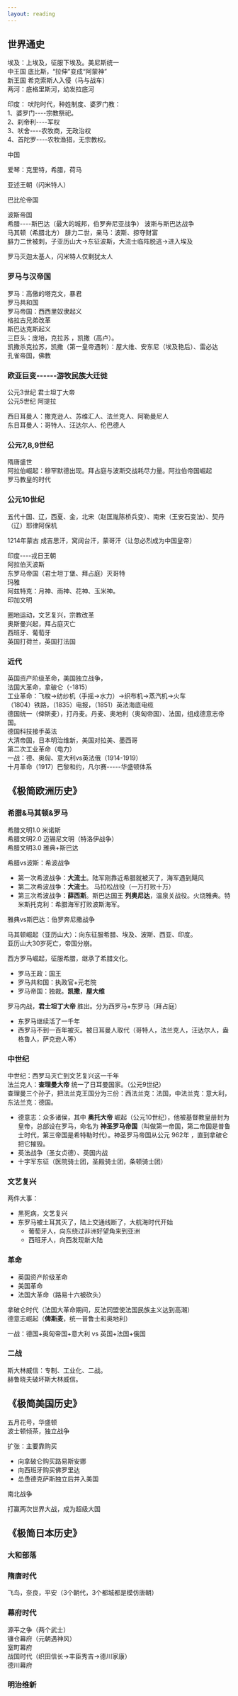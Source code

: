 ```yaml
---
layout: reading
---
```




## 世界通史
埃及：上埃及，征服下埃及。美尼斯统一  
中王国   底比斯，“拉伸”变成“阿蒙神”  
      新王国    希克索斯人入侵（马与战车）  
两河：底格里斯河，幼发拉底河  


印度： 吠陀时代，种姓制度、婆罗门教：  
1、婆罗门----宗教祭祀。  
2、刹帝利----军权  
3、吠舍----农牧商，无政治权  
4、首陀罗----农牧渔猎，无宗教权。  


中国  

爱琴：克里特，希腊，荷马  

亚述王朝（闪米特人）  

巴比伦帝国  

波斯帝国  
希腊----斯巴达（最大的城邦，伯罗奔尼亚战争）  波斯与斯巴达战争    
马其顿（希腊北方）  腓力二世，亲马：波斯、掠夺财富  
腓力二世被刺，子亚历山大→东征波斯，大流士临阵脱逃→进入埃及  

罗马灭迦太基人，闪米特人仅剩犹太人   

### 罗马与汉帝国
罗马：高傲的塔克文，暴君  
罗马共和国  
罗马帝国：西西里奴隶起义  
格拉古兄弟改革  
斯巴达克斯起义  
三巨头：庞培，克拉苏 ，凯撒（高卢）。  
凯撒杀克拉苏，凯撒（第一皇帝遇刺）：屋大维、安东尼（埃及艳后）、雷必达  
孔雀帝国，佛教  

### 欧亚巨变------游牧民族大迁徙
公元3世纪  君士坦丁大帝   
公元5世纪 阿提拉  

西日耳曼人：撒克逊人、苏维汇人、法兰克人、阿勒曼尼人  
东日耳曼人：哥特人、汪达尔人、伦巴德人  
### 公元7,8,9世纪
隋唐盛世  
阿拉伯崛起：穆罕默德出现。拜占庭与波斯交战耗尽力量。阿拉伯帝国崛起  
罗马教皇的时代  
### 公元10世纪

五代十国、辽，西夏、金，北宋（赵匡胤陈桥兵变）、南宋（王安石变法）、契丹（辽）耶律阿保机

1214年蒙古 成吉思汗，窝阔台汗，蒙哥汗（让忽必烈成为中国皇帝）

印度----戎日王朝  
阿拉伯灭波斯  
东罗马帝国（君士坦丁堡、拜占庭）灭哥特  
玛雅  
阿兹特克：月神、雨神、花神、玉米神。  
印加文明  

圈地运动，文艺复兴，宗教改革  
奥斯曼兴起，拜占庭灭亡  
西班牙、葡萄牙  
英国打荷兰，英国打法国  
### 近代
英国资产阶级革命，美国独立战争，  
法国大革命，拿破仑（-1815）  
工业革命：飞梭→纺纱机（手摇→水力）→织布机→蒸汽机→火车  
（1804）铁路，（1835）电报，（1851）英法海底电缆  
德国统一（俾斯麦），打丹麦。丹麦、奥地利（奥匈帝国）、法国，组成德意志帝国。  
德国科技接手英法    
大清帝国，日本明治维新，美国对拉美、墨西哥  
第二次工业革命（电力）  
一战：德、奥匈、意大利vs英法俄（1914-1919）  
十月革命（1917）巴黎和约，凡尔赛-----华盛顿体系  

## 《极简欧洲历史》

### 希腊&马其顿&罗马
希腊文明1.0 米诺斯  
希腊文明2.0 迈锡尼文明（特洛伊战争）  
希腊文明3.0 雅典+斯巴达  

希腊vs波斯：希波战争  
- 第一次希波战争：**大流士**。陆军刚靠近希腊就被灭了，海军遇到飓风
- 第二次希波战争：**大流士**。 马拉松战役（一万打败十万）
- 第三次希波战争：**薛西斯**。斯巴达国王 **列奥尼达**，温泉关战役。火烧雅典。特米斯托克利：希腊海军打败波斯海军。

雅典vs斯巴达：伯罗奔尼撒战争  

马其顿崛起（亚历山大）：向东征服希腊、埃及、波斯、西亚、印度。  
亚历山大30岁死亡，帝国分崩。  

西方罗马崛起，征服希腊，继承了希腊文化。  
- 罗马王政：国王
- 罗马共和国：执政官+元老院
- 罗马帝国：独裁。**凯撒**，**屋大维**

罗马内战，**君士坦丁大帝** 胜出。分为西罗马+东罗马（拜占庭）  
- 东罗马继续活了一千年
- 西罗马不到一百年被灭。被日耳曼人取代（哥特人，法兰克人，汪达尔人，盎格鲁人，萨克逊人等）

### 中世纪
中世纪：西罗马灭亡到文艺复兴这一千年  
法兰克人：**查理曼大帝**  统一了日耳曼国家。（公元9世纪）  
查理曼三个孙子，把法兰克王国分为三份：西法兰克：法国，中法兰克：意大利，东法兰克：德国。  

- 德意志：众多诸侯，其中 **奥托大帝** 崛起（公元10世纪），他被基督教皇册封为皇帝，总部设在罗马，命名为 **神圣罗马帝国**（叫做第一帝国，第二帝国是普鲁士时代，第三帝国是希特勒时代）。神圣罗马帝国从公元 962年 ，直到拿破仑把它摧毁。  
- 英法战争（圣女贞德）、英国内战  
- 十字军东征（医院骑士团，圣殿骑士团，条顿骑士团）

### 文艺复兴
两件大事：
- 黑死病，文艺复兴
- 东罗马被土耳其灭了，陆上交通线断了，大航海时代开始
    - 葡萄牙人，向东绕过非洲好望角来到亚洲
    - 西班牙人，向西发现新大陆

### 革命
- 英国资产阶级革命
- 美国革命
- 法国大革命（路易十六被砍头）

拿破仑时代（法国大革命期间，反法同盟使法国民族主义达到高潮）  
德意志崛起（**俾斯麦**，统一普鲁士和奥地利）  

一战：德国+奥匈帝国+意大利 vs 英国+法国+俄国

### 二战
斯大林威信：专制、工业化、二战。  
赫鲁晓夫破坏斯大林威信。  

## 《极简美国历史》
五月花号，华盛顿  
波士顿倾茶，独立战争  

扩张：主要靠购买
- 向拿破仑购买路易斯安娜
- 向西班牙购买佛罗里达
- 怂恿德克萨斯独立后并入美国


南北战争  


打赢两次世界大战，成为超级大国

## 《极简日本历史》
### 大和部落
### 隋唐时代
飞鸟，奈良，平安（3个朝代，3个都城都是模仿唐朝）
### 幕府时代
源平之争（两个武士）  
镰仓幕府（元朝遇神风）  
室町幕府  
战国时代（织田信长->丰臣秀吉->德川家康）  
德川幕府
### 明治维新

